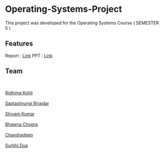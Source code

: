 # Operating-Systems-Project

This project was developed for the Operating Systems Course ( SEMESTER 5 )

## Features
Report : [Link](https://docs.google.com/document/d/1sKb6MryKJyei9jc641CZrY7_J1jzWUY3LwTp0mvB5jM/edit?usp=sharing)
PPT : [Link](https://docs.google.com/presentation/d/14-vCbOScsw2T-8-k8f2xVFkjSjrvN3KxYdOEb_V0tWc/edit?usp=sharing)

## Team
<br/>

[Ridhima Kohli](https://github.com/RidhimaKohli)
<br/>
<br/>
[Saptashrungi Birajdar](https://github.com/Saptashrungi)
<br/>
<br/>
[Shivam Kumar](https://github.com/slowdivesun)
<br/>
<br/>
[Bhawna Chopra](https://github.com/bhawnachopra2002)
<br/>
<br/>
[Chandradeep](https://github.com/Chandradeep07)
<br/>
<br/>
[Surbhi Dua](https://github.com/Surbhi563)

